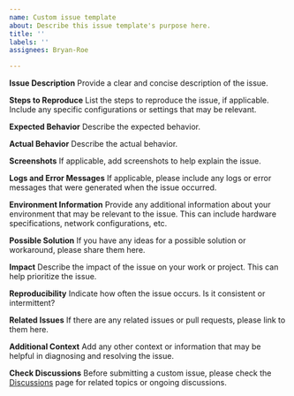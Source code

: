 ```yaml
---
name: Custom issue template
about: Describe this issue template's purpose here.
title: ''
labels: ''
assignees: Bryan-Roe

---
```


**Issue Description**
Provide a clear and concise description of the issue.

**Steps to Reproduce**
List the steps to reproduce the issue, if applicable. Include any specific configurations or settings that may be relevant.

**Expected Behavior**
Describe the expected behavior.

**Actual Behavior**
Describe the actual behavior.

**Screenshots**
If applicable, add screenshots to help explain the issue.

**Logs and Error Messages**
If applicable, please include any logs or error messages that were generated when the issue occurred.

**Environment Information**
Provide any additional information about your environment that may be relevant to the issue. This can include hardware specifications, network configurations, etc.

**Possible Solution**
If you have any ideas for a possible solution or workaround, please share them here.

**Impact**
Describe the impact of the issue on your work or project. This can help prioritize the issue.

**Reproducibility**
Indicate how often the issue occurs. Is it consistent or intermittent?

**Related Issues**
If there are any related issues or pull requests, please link to them here.

**Additional Context**
Add any other context or information that may be helpful in diagnosing and resolving the issue.

**Check Discussions**
Before submitting a custom issue, please check the [Discussions](https://github.com/Bryan-Roe/semantic-kernel/discussions) page for related topics or ongoing discussions.
